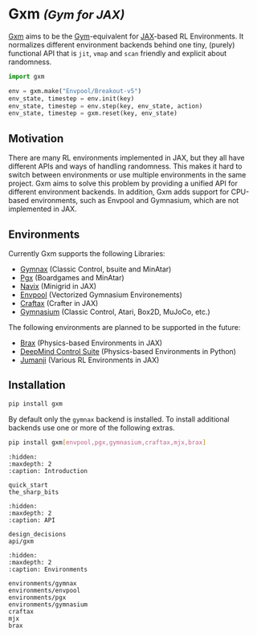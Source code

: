 # Gxm <small><em>(Gym for JAX)</em></small>

[Gxm](https://github.com/huterguier/gxm) aims to be the [Gym](https://www.gymlibrary.dev/)-equivalent for [JAX](https://github.com/jax-ml/jax)-based RL Environments.
It normalizes different environment backends behind one tiny, (purely) functional API that is `jit`, `vmap` and `scan` friendly and explicit about randomness.
```python
import gxm

env = gxm.make("Envpool/Breakout-v5")
env_state, timestep = env.init(key)
env_state, timestep = env.step(key, env_state, action)
env_state, timestep = gxm.reset(key, env_state)
```

## Motivation
There are many RL environments implemented in JAX, but they all have different APIs and ways of handling randomness.
This makes it hard to switch between environments or use multiple environments in the same project.
Gxm aims to solve this problem by providing a unified API for different environment backends.
In addition, Gxm adds support for CPU-based environments, such as Envpool and Gymnasium, which are not implemented in JAX.


## Environments
Currently Gxm supports the following Libraries:
- [Gymnax](https://github.com/RobertTLange/gymnax) (Classic Control, bsuite and MinAtar)
- [Pgx](https://github.com/sotetsuk/pgx) (Boardgames and MinAtar)
- [Navix](https://github.com/epignatelli/navix) (Minigrid in JAX)
- [Envpool](https://github.com/sail-sg/envpool) (Vectorized Gymnasium Environements)
- [Craftax](https://github.com/MichaelTMatthews/Craftax) (Crafter in JAX)
- [Gymnasium](https://github.com/Farama-Foundation/Gymnasium) (Classic Control, Atari, Box2D, MuJoCo, etc.)

The following environments are planned to be supported in the future:
- [Brax](https://github.com/google/brax) (Physics-based Environments in JAX)
- [DeepMind Control Suite](https://github.com/google-deepmind/dm_control) (Physics-based Environments in Python)
- [Jumanji](https://github.com/instadeepai/jumanji) (Various RL Environments in JAX)

## Installation

```bash
pip install gxm
```
By default only the `gymnax` backend is installed. To install additional backends use one or more of the following extras.
```bash
pip install gxm[envpool,pgx,gymnasium,craftax,mjx,brax]
```

```{toctree}
:hidden:
:maxdepth: 2
:caption: Introduction

quick_start
the_sharp_bits
```

```{toctree}
:hidden:
:maxdepth: 2
:caption: API

design_decisions
api/gxm
```

```{toctree}
:hidden:
:maxdepth: 2
:caption: Environments

environments/gymnax
environments/envpool
environments/pgx
environments/gymnasium
craftax
mjx
brax
```
